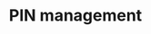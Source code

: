 ---
title: "PIN management"
description: "PIN management indicates that the client provides some mechanism for the user to set or change a PIN.  Typically only required when a user registers with an RP that requires user verification, but a PIN has not already been configured."
category: ctap2
keywords: uv, clientpin, pin
last_test_date: "2024-05-07"
test_url: "/tests/template.html"
test_results_url: ""
stats: {
    chrome: {
        windows-10: {
            "124":"y #1"
        },
        windows-11: {
            "124":"y #1"
        },
        macos: {
            "124":"y"
        },
        android: {
            "124":"y"
        },
        linux: {
            "124":"y"
        }
    },
    firefox: {
        windows-10: {
            "123":"y #1"
        },
        windows-11: {
            "123":"y #!"
        },
        macos: {
            "123":"n"
        },
        linux: {
            "a23":"n"
        }
    },
    safari: {
        macos: {
            "17.4.1":"n"
        },
        ios: {
            "17.4.1":"n"
        }
    }
}
notes: ""
notes_by_num: {
    "1": "FIDO2 Support provided by Windows' webauthn.dll."

}
links: {
}
---